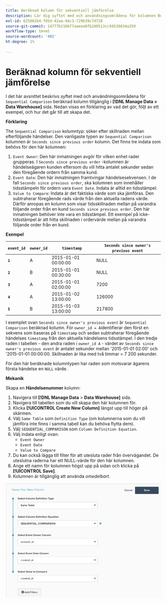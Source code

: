 ```yaml
---
title: Beräknad kolumn för sekventiell jämförelse
description: Lär dig syftet med och användningsområdena för kolumnen Beräknad sekventiell jämförelse.
exl-id: 625062b4-f05d-42aa-94c3-729b39c7d728
source-git-commit: 14777b216bf7aaeea0fb2d0513cc94539034a359
workflow-type: tm+mt
source-wordcount: '401'
ht-degree: 1%

---
```


# Beräknad kolumn för sekventiell jämförelse

I det här avsnittet beskrivs syftet med och användningsområdena för `Sequential Comparison` beräknad kolumn tillgänglig i **[!DNL Manage Data > Data Warehouse]** sida. Nedan visas en förklaring av vad det gör, följt av ett exempel, och hur det går till att skapa det.

**Förklaring**

The `Sequential Comparison` kolumntyp: söker efter skillnaden mellan efterföljande händelser. Den vanligaste typen av `Sequential Comparison` kolumnen är `Seconds since previous order` kolumn. Det finns tre indata som behövs för den här kolumnen:

1. `Event Owner`: Den här inmatningen avgör för vilken enhet rader grupperas. I `Seconds since previous order` -kolumnen är händelseägaren kunden eftersom du vill hitta antalet sekunder sedan den föregående ordern från samma kund.
1. `Event Date`: Den här inmatningen framtvingar händelsesekvensen. I de fall `Seconds since previous order`, ska kolumnen som innehåller tidsstämpeln för ordern vara `Event Date`. Indata är alltid en tidsstämpel.
1. `Value to Compare`: Indata är det faktiska värde som ska jämföras. Den subtraherar föregående rads värde från den aktuella radens värde. Därför anropas en kolumn som visar tidsskillnaden mellan på varandra följande order från en kund `Seconds since previous order`. Den här inmatningen behöver inte vara en tidsstämpel. Ett exempel på icke-tidsstämpel är att hitta skillnaden i ordervärde mellan på varandra följande order från en kund.

**Exempel**

| **`event_id`** | **`owner_id`** | **`timestamp`** | **`Seconds since owner's previous event`** |
|--- |--- |--- |--- |
| **`1`** | A | 2015-01-01 00:00:00 | NULL |
| **`2`** | B | 2015-01-01 00:30:00 | NULL |
| **`3`** | A | 2015-01-01 02:00:00 | 7200 |
| **`4`** | A | 2015-01-02 13:00:00 | 126000 |
| **`5`** | B | 2015-01-03 13:00:00 | 217800 |

I exemplet ovan `Seconds since owner's previous event` är `Sequential Comparison` beräknad kolumn. För `owner_id = A`identifierar den först en sekvens som baseras på `timestamp` och sedan subtraherar föregående händelses `timestamp` från den aktuella händelsens tidsstämpel. I den tredje raden i tabellen - den andra raden i `owner_id A` - värdet av `Seconds since owner's previous event` är antalet sekunder mellan &#39;2015-01-01 02:00&#39; och &#39;2015-01-01 00:00:00. Skillnaden är lika med två timmar = 7 200 sekunder.

För den här beräknade kolumntypen har raden som motsvarar ägarens första händelse en `NULL` värde.

**Mekanik**

Skapa en **Händelsenummer** kolumn:

1. Navigera till **[!DNL Manage Data** > **Data Warehouse]** sida.
1. Navigera till tabellen som du vill skapa den här kolumnen för.
1. Klicka **[!UICONTROL Create New Column]** längst upp till höger på skärmen.
1. Välj `Same Table` som `Definition Type` (om kolumnerna som du vill jämföra inte finns i samma tabell kan du behöva flytta dem).
1. Välj `SEQUENTIAL_COMPARISON` som `Column Definition Equation`.
1. Välj indata enligt ovan:
   - `Event Owner`
   - `Event Date`
   - `Value to Compare`
1. Du kan också lägga till filter för att utesluta rader från övervägandet. De uteslutna raderna har ett NULL-värde för den här kolumnen.
1. Ange ett namn för kolumnen högst upp på sidan och klicka på **[!UICONTROL Save]**.
1. Kolumnen är tillgänglig att använda *omedelbart*.

![SEK](../../assets/SEC_new.png)
